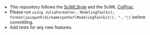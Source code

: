   - This repository follows the [SciMLStyle](https://github.com/SciML/SciMLStyle) and the SciML [ColPrac](https://github.com/SciML/ColPrac).
  - Please run `using JuliaFormatter, ModelingToolkit; format(joinpath(dirname(pathof(ModelingToolkit)), ".."))` before committing.
  - Add tests for any new features.
